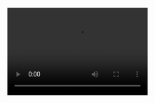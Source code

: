 <video src="https://github.com/mattkrebs2000/ReactNativeBrainGaugeFolder/blob/master/frontend/Screen-Recording-2020-12-28-at-3.38.15-PM.mp4" width="320" height="200" controls preload></video>
